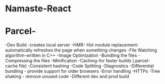 # Namaste-React

# Parcel-

-Dev Build
-creates local server
-HMR- Hot module replacement-automatically refreshes the page when something changes
-File Watching algorithm-written in C++
-Image Optimization
-Bundling the files
-Compressing the files
-Minification
-Caching-for faster builds (.parcel-cache file)
-Consistent hashing
-Code Splitting
-Diagnostics
-Differential bundling - provide support for older browsers
-Error handling
-HTTPs
-Tree shaking - remove unused code
-Different dev and prod build
